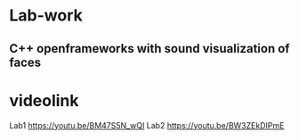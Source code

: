 # Lab-work

## C++ openframeworks with sound visualization of faces 
# videolink
Lab1 https://youtu.be/BM47S5N_wQI
Lab2 https://youtu.be/BW3ZEkDIPmE
